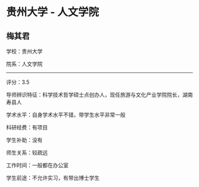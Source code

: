 # 贵州大学 - 人文学院

## 梅其君

学校：贵州大学

院系：人文学院

* * *

评分：3.5

导师辨识特征：科学技术哲学硕士点创办人，现任旅游与文化产业学院院长，湖南寿县人

学术水平：自身学术水平不错，带学生水平非常一般

科研经费：有项目

学生补助：没有

师生关系：较疏远

工作时间：一般都在办公室

学生前途：不允许实习，有带出博士学生